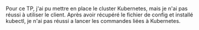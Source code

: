 Pour ce TP, j'ai pu mettre en place le cluster Kubernetes, mais je n'ai pas réussi à utiliser le client.
Après avoir récupéré le fichier de config et installé kubectl, je n'ai pas réussi a lancer les commandes liées à Kubernetes.
